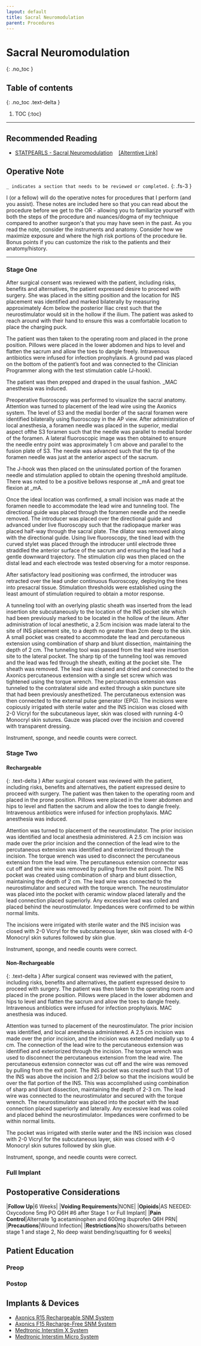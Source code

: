 ```yaml
---
layout: default
title: Sacral Neuromodulation
parent: Procedures
---
```


# Sacral Neuromodulation
{: .no_toc }

## Table of contents
{: .no_toc .text-delta }

1. TOC
{:toc}

---

## Recommended Reading
* [STATPEARLS - Sacral Neuromodulation](https://www.statpearls.com/articlelibrary/viewarticle/127382) &nbsp;&nbsp; [[Alterntive Link]](https://www.ncbi.nlm.nih.gov/books/NBK567751/)

## Operative Note
`_ indicates a section that needs to be reviewed or completed.`
{: .fs-3 }

I (or a fellow) will do the operative notes for procedures that I perform (and you assist). These notes are included here so that you can read about the procedure before we get to the OR - allowing you to familiarize yourself with both the steps of the procedure and nuances/dogma of my technique compared to another surgeon's that you may have seen in the past. As you read the note, consider the instruments and anatomy. Consider how we maximize exposure and where the high risk portions of the procedure lie. Bonus points if you can customize the risk to the patients and their anatomy/history.

---

### Stage One
After surgical consent was reviewed with the patient, including risks, benefits and alternatives, the patient expressed desire to proceed with surgery. She was placed in the sitting position and the location for INS placement was identified and marked bilaterally by measuring approximately 4cm below the posterior Iliac crest such that the neurostimulator would sit in the hollow if the ilium. The patient was asked to reach around with their hand to ensure this was a comfortable location to place the charging puck. 

The patient was then taken to the operating room and placed in the prone position.  Pillows were placed in the lower abdomen and hips to level and flatten the sacrum and allow the toes to dangle freely. Intravenous antibiotics were infused for infection prophylaxis. A ground pad was placed on the bottom of the patient’s foot and was connected to the Clinician Programmer along with the test stimulation cable (J-hook). 

The patient was then prepped and draped in the usual fashion. &#95;MAC anesthesia was induced. 

Preoperative fluoroscopy was performed to visualize the sacral anatomy.  Attention was turned to placement of the lead wire using the Axonics system. The level of S3 and the medial border of the sacral foramen were identified bilaterally using fluoroscopy in the AP view. After administration of local anesthesia, a foramen needle was placed in the superior, medial aspect ofthe S3 foramen such that the needle was parallel to medial border of the foramen. A lateral fluoroscopic image was then obtained to ensure the needle entry point was approximately 1 cm above and parallel to the fusion plate of S3. The needle was advanced such that the tip of the foramen needle was just at the anterior aspect of the sacrum. 

The J-hook was then placed on the uninsulated portion of the foramen needle and stimulation applied to obtain the opening threshold amplitude. There was noted to be a positive bellows response at &#95;mA and great toe flexion at &#95;mA. 

Once the ideal location was confirmed, a small incision was made at the foramen needle to accommodate the lead wire and tunneling tool. The directional guide was placed through the foramen needle and the needle removed. The introducer was placed over the directional guide and advanced under live fluoroscopy such that the radiopaque marker was placed half-way through the sacral plate. The dilator was removed along with the directional guide. Using live fluoroscopy, the tined lead with the curved stylet was placed through the introducer until electrode three straddled the anterior surface of the sacrum and ensuring the lead had a gentle downward trajectory. The stimulation clip was then placed on the distal lead and each electrode was tested observing for a motor response. 

After satisfactory lead positioning was confirmed, the introducer was retracted over the lead under continuous fluoroscopy, deploying the tines into presacral tissue. Stimulation thresholds were established using the least amount of stimulation required to obtain a motor response.  

A tunneling tool with an overlying plastic sheath was inserted from the lead insertion site subcutaneously to the location of the INS pocket site which had been previously marked to be located in the hollow of the ileum. After administration of local anesthetic, a 2.5cm incision was made lateral to the site of INS placement site, to a depth no greater than 2cm deep to the skin. A small pocket was created to accommodate the lead and percutaneous extension using combination of sharp and blunt dissection, maintaining the depth of 2 cm. The tunneling tool was passed from the lead wire insertion site to the lateral pocket. The sharp tip of the tunneling tool was removed and the lead was fed through the sheath, exiting at the pocket site. The sheath was removed. The lead was cleaned and dried and connected to the Axonics percutaneous extension with a single set screw which was tightened using the torque wrench.  The percutaneous extension was tunneled to the contralateral side and exited through a skin puncture site that had been previously anesthetized. The percutaneous extension was then connected to the external pulse generator (EPG). The incisions were copiously irrigated with sterile water and the INS incision was closed with 2-0 Vicryl for the subcutaneous layer, skin was closed with running 4-0 Monocryl skin sutures. Gauze was placed over the incision and covered with transparent dressing.

Instrument, sponge, and needle counts were correct.

### Stage Two
#### Rechargeable
{: .text-delta }
After surgical consent was reviewed with the patient, including risks, benefits and alternatives, the patient expressed desire to proceed with surgery. The patient was then taken to the operating room and placed in the prone position. Pillows were placed in the lower abdomen and hips to level and flatten the sacrum and allow the toes to dangle freely. Intravenous antibiotics were infused for infection prophylaxis. MAC anesthesia was induced. 

Attention was turned to placement of the neurostimulator. The prior incision was identified and local anesthesia administered. A 2.5 cm incision was made over the prior incision and the connection of the lead wire to the percutaneous extension was identified and exteriorized through the incision. The torque wrench was used to disconnect the percutaneous extension from the lead wire. The percutaneous extension connector was cut off and the wire was removed by pulling from the exit point. The INS pocket was created using combination of sharp and blunt dissection, maintaining the depth of 2 cm. The lead wire was connected to the neurostimulator and secured with the torque wrench. The neurostimulator was placed into the pocket with ceramic window placed laterally and the lead connection placed superiorly. Any excessive lead was coiled and placed behind the neurostimulator. Impedances were confirmed to be within normal limits. 

The incisions were irrigated with sterile water and the INS incision was closed with 2-0 Vicryl for the subcutaneous layer, skin was closed with 4-0 Monocryl skin sutures followed by skin glue. 

Instrument, sponge, and needle counts were correct.

#### Non-Rechargeable
{: .text-delta }
After surgical consent was reviewed with the patient, including risks, benefits and alternatives, the patient expressed desire to proceed with surgery. The patient was then taken to the operating room and placed in the prone position. Pillows were placed in the lower abdomen and hips to level and flatten the sacrum and allow the toes to dangle freely. Intravenous antibiotics were infused for infection prophylaxis. MAC anesthesia was induced. 

Attention was turned to placement of the neurostimulator. The prior incision was identified, and local anesthesia administered. A 2.5 cm incision was made over the prior incision, and the incision was extended medially up to 4 cm. The connection of the lead wire to the percutaneous extension was identified and exteriorized through the incision. The torque wrench was used to disconnect the percutaneous extension from the lead wire. The percutaneous extension connector was cut off and the wire was removed by pulling from the exit point. The INS pocket was created such that 1/3 of the INS was above the incision and 2/3 below so that the incisions would be over the flat portion of the INS. This was accomplished using combination of sharp and blunt dissection, maintaining the depth of 2-3 cm. The lead wire was connected to the neurostimulator and secured with the torque wrench. The neurostimulator was placed into the pocket with the lead connection placed superiorly and laterally. Any excessive lead was coiled and placed behind the neurostimulator. Impedances were confirmed to be within normal limits. 

The pocket was irrigated with sterile water and the INS incision was closed with 2-0 Vicryl for the subcutaneous layer, skin was closed with 4-0 Monocryl skin sutures followed by skin glue.

Instrument, sponge, and needle counts were correct.

### Full Implant

## Postoperative Considerations

|**Follow Up**|6 Weeks|
|**Voiding Requirements**|NONE|
|**Opioids**|AS NEEDED: Oxycodone 5mg PO Q6H #6 after Stage 1 or Full Implant|
|**Pain Control**|Alternate 1g acetaminophen and 600mg ibuprofen Q6H PRN|
|**Precautions**|Wound Infection|
|**Restrictions**|No showers/baths between stage 1 and stage 2, No deep waist bending/squatting for 6 weeks|


## Patient Education
### Preop
### Postop

## Implants &amp; Devices
* [Axonics R15 Rechargeable SNM System](https://www.axonics.com/hcp/axonics-system/rechargeable-snm)
* [Axonics F15 Recharge-Free SNM System](https://www.axonics.com/hcp/axonics-system/recharge-free-snm)
* [Medtronic Interstim X System](https://www.medtronic.com/us-en/healthcare-professionals/products/urology/sacral-neuromodulation-systems/interstim-x.html)
* [Medtronic Interstim Micro System](https://www.medtronic.com/us-en/healthcare-professionals/products/urology/sacral-neuromodulation-systems/interstim-micro.html)
